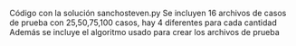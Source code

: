Código con la solución sanchosteven.py
Se incluyen 16 archivos de casos de prueba con 25,50,75,100 casos, hay 4 diferentes para cada cantidad
Además se incluye el algoritmo usado para crear los archivos de prueba
